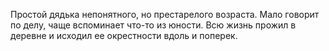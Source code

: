 Простой дядька непонятного, но престарелого возраста. Мало говорит по делу, чаще вспоминает что-то из юности.
Всю жизнь прожил в деревне и исходил ее окрестности вдоль и поперек.
